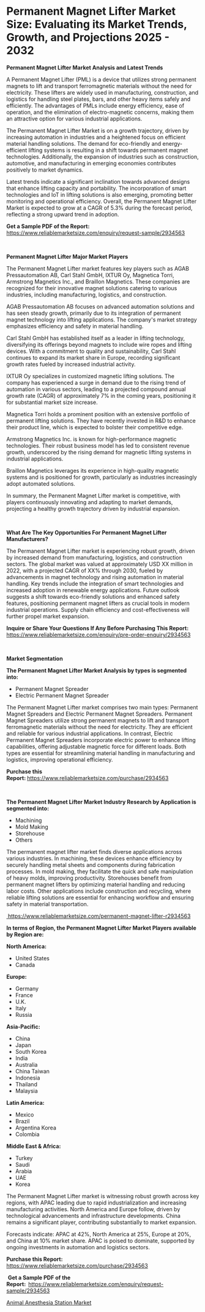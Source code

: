 <p><h1>Permanent Magnet Lifter Market Size: Evaluating its Market Trends, Growth, and Projections 2025 - 2032</h1></p><p><strong>Permanent Magnet Lifter Market Analysis and Latest Trends</strong></p>
<p><p>A Permanent Magnet Lifter (PML) is a device that utilizes strong permanent magnets to lift and transport ferromagnetic materials without the need for electricity. These lifters are widely used in manufacturing, construction, and logistics for handling steel plates, bars, and other heavy items safely and efficiently. The advantages of PMLs include energy efficiency, ease of operation, and the elimination of electro-magnetic concerns, making them an attractive option for various industrial applications.</p><p>The Permanent Magnet Lifter Market is on a growth trajectory, driven by increasing automation in industries and a heightened focus on efficient material handling solutions. The demand for eco-friendly and energy-efficient lifting systems is resulting in a shift towards permanent magnet technologies. Additionally, the expansion of industries such as construction, automotive, and manufacturing in emerging economies contributes positively to market dynamics.</p><p>Latest trends indicate a significant inclination towards advanced designs that enhance lifting capacity and portability. The incorporation of smart technologies and IoT in lifting solutions is also emerging, promoting better monitoring and operational efficiency. Overall, the Permanent Magnet Lifter Market is expected to grow at a CAGR of 5.3% during the forecast period, reflecting a strong upward trend in adoption.</p></p>
<p><strong>Get a Sample PDF of the Report:&nbsp;</strong> <a href="https://www.reliablemarketsize.com/enquiry/request-sample/2934563?utm_campaign=2041&utm_medium=2&utm_source=Github&utm_content=ia&utm_term=13032025&utm_id=permanent-magnet-lifter">https://www.reliablemarketsize.com/enquiry/request-sample/2934563</a></p>
<p>&nbsp;</p>
<p><strong>Permanent Magnet Lifter Major Market Players</strong></p>
<p><p>The Permanent Magnet Lifter market features key players such as AGAB Pressautomation AB, Carl Stahl GmbH, IXTUR Oy, Magnetica Torri, Armstrong Magnetics Inc., and Braillon Magnetics. These companies are recognized for their innovative magnet solutions catering to various industries, including manufacturing, logistics, and construction.</p><p>AGAB Pressautomation AB focuses on advanced automation solutions and has seen steady growth, primarily due to its integration of permanent magnet technology into lifting applications. The company's market strategy emphasizes efficiency and safety in material handling.</p><p>Carl Stahl GmbH has established itself as a leader in lifting technology, diversifying its offerings beyond magnets to include wire ropes and lifting devices. With a commitment to quality and sustainability, Carl Stahl continues to expand its market share in Europe, recording significant growth rates fueled by increased industrial activity.</p><p>IXTUR Oy specializes in customized magnetic lifting solutions. The company has experienced a surge in demand due to the rising trend of automation in various sectors, leading to a projected compound annual growth rate (CAGR) of approximately 7% in the coming years, positioning it for substantial market size increase.</p><p>Magnetica Torri holds a prominent position with an extensive portfolio of permanent lifting solutions. They have recently invested in R&D to enhance their product line, which is expected to bolster their competitive edge.</p><p>Armstrong Magnetics Inc. is known for high-performance magnetic technologies. Their robust business model has led to consistent revenue growth, underscored by the rising demand for magnetic lifting systems in industrial applications.</p><p>Braillon Magnetics leverages its experience in high-quality magnetic systems and is positioned for growth, particularly as industries increasingly adopt automated solutions.</p><p>In summary, the Permanent Magnet Lifter market is competitive, with players continuously innovating and adapting to market demands, projecting a healthy growth trajectory driven by industrial expansion.</p></p>
<p>&nbsp;</p>
<p><strong>What Are The Key Opportunities For Permanent Magnet Lifter Manufacturers?</strong></p>
<p><p>The Permanent Magnet Lifter market is experiencing robust growth, driven by increased demand from manufacturing, logistics, and construction sectors. The global market was valued at approximately USD XX million in 2022, with a projected CAGR of XX% through 2030, fueled by advancements in magnet technology and rising automation in material handling. Key trends include the integration of smart technologies and increased adoption in renewable energy applications. Future outlook suggests a shift towards eco-friendly solutions and enhanced safety features, positioning permanent magnet lifters as crucial tools in modern industrial operations. Supply chain efficiency and cost-effectiveness will further propel market expansion.</p></p>
<p><strong>Inquire or Share Your Questions If Any Before Purchasing This Report:</strong> <a href="https://www.reliablemarketsize.com/enquiry/pre-order-enquiry/2934563?utm_campaign=2041&utm_medium=2&utm_source=Github&utm_content=ia&utm_term=13032025&utm_id=permanent-magnet-lifter">https://www.reliablemarketsize.com/enquiry/pre-order-enquiry/2934563</a></p>
<p>&nbsp;</p>
<p><strong>Market Segmentation</strong></p>
<p><strong>The Permanent Magnet Lifter Market Analysis by types is segmented into:</strong></p>
<p><ul><li>Permanent Magnet Spreader</li><li>Electric Permanent Magnet Spreader</li></ul></p>
<p><p>The Permanent Magnet Lifter market comprises two main types: Permanent Magnet Spreaders and Electric Permanent Magnet Spreaders. Permanent Magnet Spreaders utilize strong permanent magnets to lift and transport ferromagnetic materials without the need for electricity. They are efficient and reliable for various industrial applications. In contrast, Electric Permanent Magnet Spreaders incorporate electric power to enhance lifting capabilities, offering adjustable magnetic force for different loads. Both types are essential for streamlining material handling in manufacturing and logistics, improving operational efficiency.</p></p>
<p><strong>Purchase this Report:&nbsp;</strong><a href="https://www.reliablemarketsize.com/purchase/2934563?utm_campaign=2041&utm_medium=2&utm_source=Github&utm_content=ia&utm_term=13032025&utm_id=permanent-magnet-lifter">https://www.reliablemarketsize.com/purchase/2934563</a></p>
<p>&nbsp;</p>
<p><strong>The Permanent Magnet Lifter Market Industry Research by Application is segmented into:</strong></p>
<p><ul><li>Machining</li><li>Mold Making</li><li>Storehouse</li><li>Others</li></ul></p>
<p><p>The permanent magnet lifter market finds diverse applications across various industries. In machining, these devices enhance efficiency by securely handling metal sheets and components during fabrication processes. In mold making, they facilitate the quick and safe manipulation of heavy molds, improving productivity. Storehouses benefit from permanent magnet lifters by optimizing material handling and reducing labor costs. Other applications include construction and recycling, where reliable lifting solutions are essential for enhancing workflow and ensuring safety in material transportation.</p></p>
<p><a href="https://www.reliablemarketsize.com/permanent-magnet-lifter-r2934563?utm_campaign=2041&utm_medium=2&utm_source=Github&utm_content=ia&utm_term=13032025&utm_id=permanent-magnet-lifter">&nbsp;https://www.reliablemarketsize.com/permanent-magnet-lifter-r2934563</a></p>
<p><strong>In terms of Region, the Permanent Magnet Lifter Market Players available by Region are:</strong></p>
<p>
    <p> <strong> North America: </strong>
        <ul>
            <li>United States</li>
            <li>Canada</li>
        </ul>
        </p> 
    <p> <strong> Europe: </strong>
        <ul>
            <li>Germany</li>
            <li>France</li>
            <li>U.K.</li>
            <li>Italy</li>
            <li>Russia</li>
        </ul>
        </p> 
    <p> <strong> Asia-Pacific: </strong>
        <ul>
            <li>China</li>
            <li>Japan</li>
            <li>South Korea</li>
            <li>India</li>
            <li>Australia</li>
            <li>China Taiwan</li>
            <li>Indonesia</li>
            <li>Thailand</li>
            <li>Malaysia</li>
        </ul>
        </p> 
    <p> <strong> Latin America: </strong>
        <ul>
            <li>Mexico</li>
            <li>Brazil</li>
            <li>Argentina Korea</li>
            <li>Colombia</li>
        </ul>
        </p> 
    <p> <strong> Middle East & Africa: </strong>
        <ul>
            <li>Turkey</li>
            <li>Saudi</li>
            <li>Arabia</li>
            <li>UAE</li>
            <li>Korea</li>
        </ul>
    </p>
    </p>
<p><p>The Permanent Magnet Lifter market is witnessing robust growth across key regions, with APAC leading due to rapid industrialization and increasing manufacturing activities. North America and Europe follow, driven by technological advancements and infrastructure developments. China remains a significant player, contributing substantially to market expansion. </p><p>Forecasts indicate: APAC at 42%, North America at 25%, Europe at 20%, and China at 10% market share. APAC is poised to dominate, supported by ongoing investments in automation and logistics sectors.</p></p>
<p><strong>Purchase this Report: </strong><a href="https://www.reliablemarketsize.com/purchase/2934563?utm_campaign=2041&utm_medium=2&utm_source=Github&utm_content=ia&utm_term=13032025&utm_id=permanent-magnet-lifter">https://www.reliablemarketsize.com/purchase/2934563</a></p>
<p>&nbsp;<strong>Get a Sample PDF of the Report:&nbsp;&nbsp;</strong><a href="https://www.reliablemarketsize.com/enquiry/request-sample/2934563?utm_campaign=2041&utm_medium=2&utm_source=Github&utm_content=ia&utm_term=13032025&utm_id=permanent-magnet-lifter">https://www.reliablemarketsize.com/enquiry/request-sample/2934563</a></p>
<p><strong></strong></p>
<p><p><a href="https://github.com/ashepherd82/Market-Research-Report-List-7/blob/main/animal-anesthesia-station-market.md?utm_campaign=2041&utm_medium=2&utm_source=Github&utm_content=ia&utm_term=13032025&utm_id=permanent-magnet-lifter">Animal Anesthesia Station Market</a></p></p>